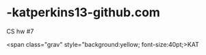-katperkins13-github.com
========================

CS hw #7

<span class="grav" style="background:yellow; font-size:40pt;>KAT</span>
